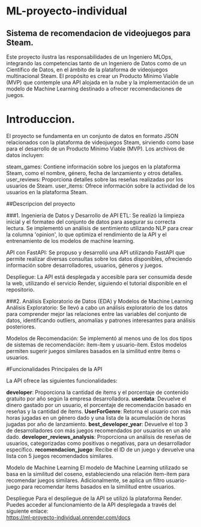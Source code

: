 # ML-proyecto-individual

## Sistema de recomendacion de videojuegos para Steam.

Este proyecto ilustra las responsabilidades de un Ingeniero MLOps, integrando las competencias tanto de un Ingeniero de Datos como de un Científico de Datos, en el ámbito de la plataforma de videojuegos multinacional Steam. El propósito es crear un Producto Mínimo Viable (MVP) que contemple una API alojada en la nube y la implementación de un modelo de Machine Learning destinado a ofrecer recomendaciones de juegos.

# Introduccion.

El proyecto se fundamenta en un conjunto de datos en formato JSON relacionados con la plataforma de videojuegos Steam, sirviendo como base para el desarrollo de un Producto Mínimo Viable (MVP). Los archivos de datos incluyen:

steam_games: Contiene información sobre los juegos en la plataforma Steam, como el nombre, género, fecha de lanzamiento y otros detalles.
user_reviews: Proporciona detalles sobre las reseñas realizadas por los usuarios de Steam.
user_items: Ofrece información sobre la actividad de los usuarios en la plataforma Steam.


##Descripcion del proyecto

###1. Ingeniería de Datos y Desarrollo de API
ETL: Se realizó la limpieza inicial y el formateo del conjunto de datos para asegurar su correcta lectura. Se implementó un análisis de sentimiento utilizando NLP para crear la columna 'opinion', lo que optimiza el rendimiento de la API y el entrenamiento de los modelos de machine learning.

API con FastAPI: Se propuso y desarrolló una API utilizando FastAPI que permite realizar diversas consultas sobre los datos disponibles, ofreciendo información sobre desarrolladores, usuarios, géneros y juegos.

Despliegue: La API está desplegada y accesible para ser consumida desde la web, utilizando el servicio Render, siguiendo el tutorial disponible en el repositorio.

###2. Análisis Exploratorio de Datos (EDA) y Modelos de Machine Learning
Análisis Exploratorio: Se llevó a cabo un análisis exploratorio de los datos para comprender mejor las relaciones entre las variables del conjunto de datos, identificando outliers, anomalías y patrones interesantes para análisis posteriores.

Modelos de Recomendación: Se implementó al menos uno de los dos tipos de sistemas de recomendación: ítem-ítem y usuario-ítem. Estos modelos permiten sugerir juegos similares basados en la similitud entre ítems o usuarios.

#Funcionalidades Principales de la API

La API ofrece las siguientes funcionalidades:

**developer**: Proporciona la cantidad de ítems y el porcentaje de contenido gratuito por año según la empresa desarrolladora.
**userdata**: Devuelve el dinero gastado por un usuario, el porcentaje de recomendación basado en reseñas y la cantidad de ítems.
**UserForGenre**: Retorna el usuario con más horas jugadas en un género dado y una lista de la acumulación de horas jugadas por año de lanzamiento.
**best_developer_year**: Devuelve el top 3 de desarrolladores con más juegos recomendados por usuarios en un año dado.
**developer_reviews_analysis**: Proporciona un análisis de reseñas de usuarios, categorizadas como positivas o negativas, para un desarrollador específico.
**recomendacion_juego**: Recibe el ID de un juego y devuelve una lista con 5 juegos recomendados similares.


Modelo de Machine Learning
El modelo de Machine Learning utilizado se basa en la similitud del coseno, estableciendo una relación ítem-ítem para recomendar juegos similares. Adicionalmente, se aplica un filtro usuario-juego para recomendar ítems basados en la similitud entre usuarios.

Despliegue
Para el despliegue de la API se utilizó la plataforma Render. Puedes acceder al funcionamiento de la API desplegada a través del siguiente enlace:  
https://ml-proyecto-individual.onrender.com/docs
